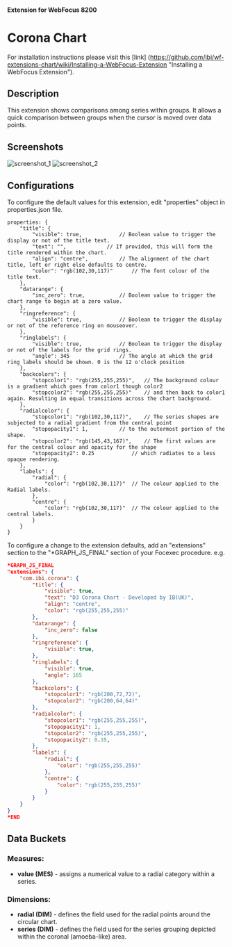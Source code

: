 #### Extension for WebFocus 8200
# Corona Chart
For installation instructions please visit this [link] (https://github.com/ibi/wf-extensions-chart/wiki/Installing-a-WebFocus-Extension "Installing a WebFocus Extension").
## Description
This extension shows comparisons among series within groups. It allows a quick comparison between groups when the cursor is moved over data points.
## Screenshots
![screenshot_1](https://github.com/ibi/wf-extensions-chart/tree/master/com.ibi.corona/screenshots/1.png )
![screenshot_2](https://github.com/ibi/wf-extensions-chart/tree/master/com.ibi.corona/screenshots/2.png )
## Configurations
To configure the default values for this extension, edit "properties" object in properties.json file.
	
	properties: {		
		"title": {
			"visible": true,			// Boolean value to trigger the display or not of the title text.
			"text": "",				// If provided, this will form the title rendered within the chart.
			"align": "centre",			// The alignment of the chart title, left or right else defaults to centre.
			"color": "rgb(102,30,117)"		// The font colour of the title text.
		},
		"datarange": {
			"inc_zero": true,			// Boolean value to trigger the chart range to begin at a zero value.
		},
		"ringreference": {
			"visible": true,			// Boolean to trigger the display or not of the reference ring on mouseover.
		},
		"ringlabels": {
			"visible": true,			// Boolean to trigger the display or not of the labels for the grid rings.
			"angle": 345				// The angle at which the grid ring labels should be shown. 0 is the 12 o'clock position
		},
		"backcolors": {
			"stopcolor1": "rgb(255,255,255)",	// The background colour is a gradient which goes from color1 though color2
			"stopcolor2": "rgb(255,255,255)"	// and then back to color1 again. Resulting in equal transitions across the chart background.
		},
		"radialcolor": {
			"stopcolor1": "rgb(102,30,117)",	// The series shapes are subjected to a radial gradient from the central point
			"stopopacity1": 1,			// to the outermost portion of the shape.
			"stopcolor2": "rgb(145,43,167)",	// The first values are for the central colour and opacity for the shape
			"stopopacity2": 0.25			// which radiates to a less opaque rendering.
		},
		"labels": {
			"radial": {
				"color": "rgb(102,30,117)"	// The colour applied to the Radial labels.
			},
			"centre": {
				"color": "rgb(102,30,117)"	// The colour applied to the central labels.
			}
		}
	}
To configure a change to the extension defaults, add an "extensions" section to the "*GRAPH_JS_FINAL" section of your Focexec procedure. e.g.

```json
*GRAPH_JS_FINAL
"extensions": {
	"com.ibi.corona": {
		"title": {
			"visible": true,
			"text": "D3 Corona Chart - Developed by IB(UK)",
			"align": "centre",
			"color": "rgb(255,255,255)" 
		},
		"datarange": {
			"inc_zero": false
		},
		"ringreference": {
			"visible": true,
		},
		"ringlabels": {
			"visible": true,
			"angle": 165
		},
		"backcolors": {
			"stopcolor1": "rgb(200,72,72)",
			"stopcolor2": "rgb(200,64,64)"
		},
		"radialcolor": {
			"stopcolor1": "rgb(255,255,255)",
			"stopopacity1": 1,
			"stopcolor2": "rgb(255,255,255)",
			"stopopacity2": 0.35,
		},
		"labels": {
			"radial": {
				"color": "rgb(255,255,255)"
			},
			"centre": {
				"color": "rgb(255,255,255)"
			}
		}
	}
}
*END
```
## Data Buckets
### Measures:
* **value (MES)** - assigns a numerical value to a radial category within a series.
### Dimensions:
* **radial (DIM)** - defines the field used for the radial points around the circular chart.
* **series (DIM)** - defines the field used for the series grouping depicted within the coronal (amoeba-like) area.
